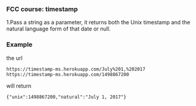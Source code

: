 
### FCC course: timestamp

1.Pass a string as a parameter, it returns both the Unix timestamp and the natural language form of that date or null.


### Example

the url

```
https://timestamp-ms.herokuapp.com/July%201,%202017
https://timestamp-ms.herokuapp.com/1498867200

```

will return

```
{"unix":1498867200,"natural":"July 1, 2017"}

```